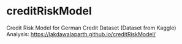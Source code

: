 # creditRiskModel
Credit Risk Model for German Credit Dataset (Dataset from Kaggle)
Analysis: https://lakdawalaparth.github.io/creditRiskModel/
